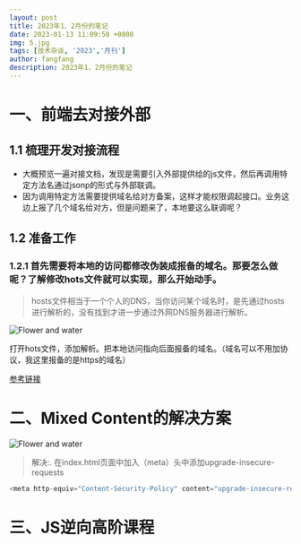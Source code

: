 ```yaml
---
layout: post
title: 2023年1、2月份的笔记
date: 2023-01-13 11:09:50 +0800
img: 5.jpg
tags: [技术杂谈, '2023','月刊']
author: fangfang
description: 2023年1、2月份的笔记
---
```


# 一、前端去对接外部

## 1.1 梳理开发对接流程

- 大概预览一遍对接文档，发现是需要引入外部提供给的js文件，然后再调用特定方法名通过jsonp的形式与外部联调。
- 因为调用特定方法需要提供域名给对方备案，这样才能权限调起接口。业务这边上报了几个域名给对方，但是问题来了，本地要这么联调呢？ 

## 1.2 准备工作

### 1.2.1 首先需要将本地的访问都修改伪装成报备的域名。那要怎么做呢？了解修改hots文件就可以实现，那么开始动手。

> hosts文件相当于一个个人的DNS，当你访问某个域名时，是先通过hosts进行解析的，没有找到才进一步通过外网DNS服务器进行解析。


![Flower and water]({{site.baseurl}}/images/post/2023/01/01.png)

打开hots文件，添加解析。把本地访问指向后面报备的域名。（域名可以不用加协议，我这里报备的是https的域名）

[参考链接](https://juejin.cn/post/7152404093632249893)

# 二、Mixed Content的解决方案


![Flower and water]({{site.baseurl}}/images/post/2023/01/02.awebp)

> 解决:. 在index.html页面中加入（meta）头中添加upgrade-insecure-requests

```javascript
<meta http-equiv="Content-Security-Policy" content="upgrade-insecure-requests">
```



# 三、JS逆向高阶课程

